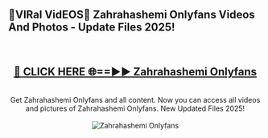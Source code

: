 <h2>🔴VIRal VidEOS🔴 Zahrahashemi Onlyfans Videos And Photos - Update Files 2025!</h2>
<br>
<div align="center">
<h2><a href="https://virallinks.top/odZfE0" rel="nofollow">🔴 CLICK HERE 🌐==►► Zahrahashemi Onlyfans</a></h2>
<br>
Get Zahrahashemi Onlyfans and all content. Now you can access all videos and pictures of Zahrahashemi Onlyfans. New Updated Files 2025!
<br>
<br>
<a href="https://virallinks.top/odZfE0" rel="nofollow" data-target="animated-image.originalLink"><img src="https://i.imgur.com/dJHk4Zq.gif)" alt="Zahrahashemi Onlyfans" style="max-width: 100%; display: inline-block;" data-target="animated-image.originalImage"></a>
</div>
<br>

